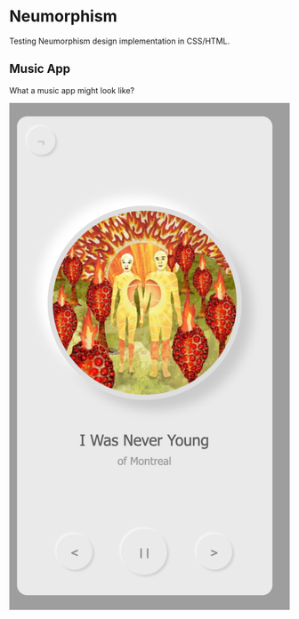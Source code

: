 # Neumorphism

Testing Neumorphism design implementation in CSS/HTML.

## Music App

What a music app might look like?

![Music App Example](musicapp.png)